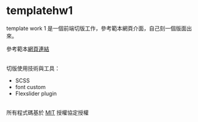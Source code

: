 # templatehw1
template work 1 是一個前端切版工作，參考範本網頁介面，自己刻一個版面出來。

參考範本<a href="http://www.templatemo.com/live/templatemo_417_grill" target="_blank">網頁連結</a>

<br/>
切版使用技術與工具：
<ul>
  <li>SCSS</li>
  <li>font custom</li>
  <li>Flexslider plugin</li>
</ul>

<br/>
所有程式碼基於 <a href="https://github.com/Joseph7451797/templatehw1/blob/master/LICENSE">MIT</a> 授權協定授權